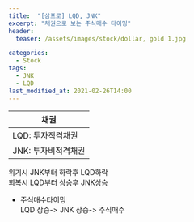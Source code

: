 ```yaml
---
title:  "[삼프로] LQD, JNK"
excerpt: "채권으로 보는 주식매수 타이밍"
header:
  teaser: /assets/images/stock/dollar, gold 1.jpg

categories:
  - Stock
tags:
  - JNK
  - LQD
last_modified_at: 2021-02-26T14:00
---
```



|	<center>채권</center>		|
| :------------------------------------------------------------	|
| LQD: 투자적격채권  	|
| JNK: 투자비적격채권 	|

위기시 JNK부터 하락후 LQD하락   
회복시 LQD부터 상승후 JNK상승


* 주식매수타이밍   
LQD 상승-> JNK 상승-> 주식매수   


